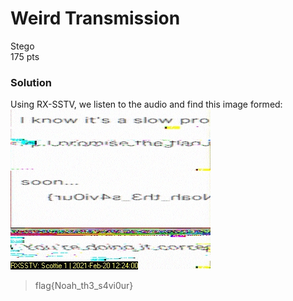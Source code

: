 # Weird Transmission

Stego<br/>
175 pts<br/>



### Solution
Using RX-SSTV, we listen to the audio and find this image formed:<br/>
![Image from RX-SSTV](/Tenable2021/Assets/rxsstv.jpg)<br/>
> flag{Noah_th3_s4vi0ur}
